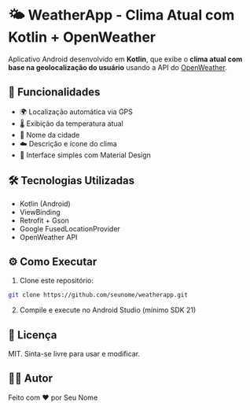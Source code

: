 # 🌤️ WeatherApp - Clima Atual com Kotlin + OpenWeather

Aplicativo Android desenvolvido em **Kotlin**, que exibe o **clima atual com base na geolocalização do usuário** usando a API do [OpenWeather](https://openweathermap.org/).

## 🚀 Funcionalidades
- 🌍 Localização automática via GPS
- 🌡️ Exibição da temperatura atual
- 📍 Nome da cidade
- ☁️ Descrição e ícone do clima
- 📱 Interface simples com Material Design

## 🛠️ Tecnologias Utilizadas
- Kotlin (Android)
- ViewBinding
- Retrofit + Gson
- Google FusedLocationProvider
- OpenWeather API

## ⚙️ Como Executar
1. Clone este repositório:
```bash
git clone https://github.com/seunome/weatherapp.git
```

2. Compile e execute no Android Studio (mínimo SDK 21)

## 📄 Licença
MIT. Sinta-se livre para usar e modificar.

## 🙋‍♂️ Autor
Feito com ❤️ por Seu Nome
